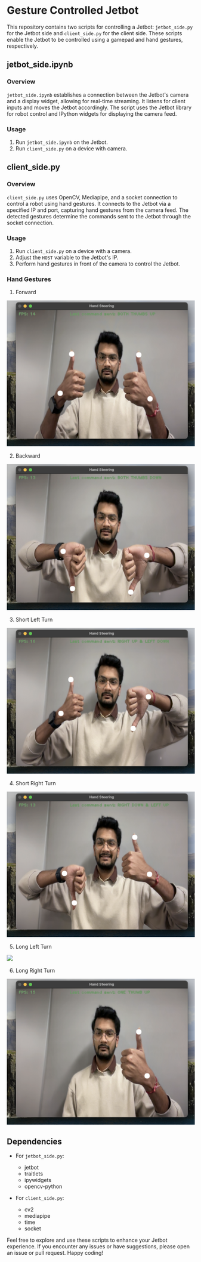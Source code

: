 # Gesture Controlled Jetbot

This repository contains two scripts for controlling a Jetbot: `jetbot_side.py` for the Jetbot side and `client_side.py` for the client side. These scripts enable the Jetbot to be controlled using a gamepad and hand gestures, respectively.

## jetbot_side.ipynb

### Overview

`jetbot_side.ipynb` establishes a connection between the Jetbot's camera and a display widget, allowing for real-time streaming. It listens for client inputs and moves the Jetbot accordingly. The script uses the Jetbot library for robot control and IPython widgets for displaying the camera feed.

### Usage

1. Run `jetbot_side.ipynb` on the Jetbot.
2. Run `client_side.py` on a device with camera.

## client_side.py

### Overview

`client_side.py` uses OpenCV, Mediapipe, and a socket connection to control a robot using hand gestures. It connects to the Jetbot via a specified IP and port, capturing hand gestures from the camera feed. The detected gestures determine the commands sent to the Jetbot through the socket connection.

### Usage

1. Run `client_side.py` on a device with a camera.
2. Adjust the `HOST` variable to the Jetbot's IP.
3. Perform hand gestures in front of the camera to control the Jetbot.

### Hand Gestures

1. Forward

![](https://github.com/HarshShroff/GestureControlledJetbot/blob/main/docs/imgs/forward.png)

2. Backward

![](https://github.com/HarshShroff/GestureControlledJetbot/blob/main/docs/imgs/backward.png)


3. Short Left Turn

![](https://github.com/HarshShroff/GestureControlledJetbot/blob/main/docs/imgs/sleft.png)


4. Short Right Turn

![](https://github.com/HarshShroff/GestureControlledJetbot/blob/main/docs/imgs/sright.png)


5. Long Left Turn

![](https://github.com/HarshShroff/GestureControlledJetbot/blob/main/docs/imgs/lleftpng)


6. Long Right Turn

![](https://github.com/HarshShroff/GestureControlledJetbot/blob/main/docs/imgs/lright.png)




## Dependencies

- For `jetbot_side.py`:
  - jetbot
  - traitlets
  - ipywidgets
  - opencv-python

- For `client_side.py`:
  - cv2
  - mediapipe
  - time
  - socket


Feel free to explore and use these scripts to enhance your Jetbot experience. If you encounter any issues or have suggestions, please open an issue or pull request. Happy coding!